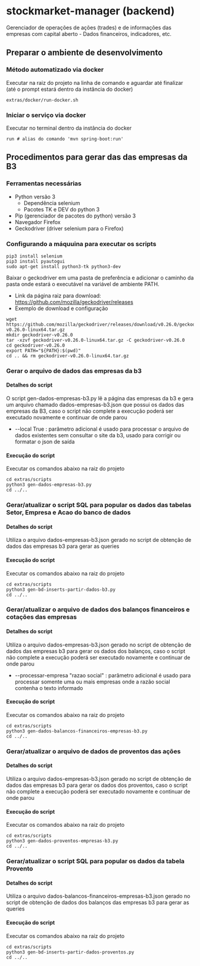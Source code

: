 # stockmarket-manager (backend)
Gerenciador de operações de ações (trades) e de informações das empresas com capital aberto - Dados financeiros, indicadores, etc.

## Preparar o ambiente de desenvolvimento

### Método automatizado via docker

Executar na raiz do projeto na linha de comando e aguardar até finalizar (até o prompt estará dentro da instância do docker)
```
extras/docker/run-docker.sh
```

### Iniciar o serviço via docker

Executar no terminal dentro da instância do docker
```
run # alias do comando 'mvn spring-boot:run'
```

## Procedimentos para gerar das das empresas da B3

### Ferramentas necessárias

* Python versão 3
  * Dependência selenium
  * Pacotes TK e DEV do python 3
* Pip (gerenciador de pacotes do python) versão 3
* Navegador Firefox
* Geckodriver (driver selenium para o Firefox)

### Configurando a máquuina para executar os scripts

```
pip3 install selenium
pip3 install pyautogui
sudo apt-get install python3-tk python3-dev
```

Baixar o geckodriver em uma pasta de preferência e adicionar o caminho da pasta onde estará o executável na variável de ambiente PATH.

* Link da página raiz para download: https://github.com/mozilla/geckodriver/releases
* Exemplo de download e configuração

```
wget https://github.com/mozilla/geckodriver/releases/download/v0.26.0/geckodriver-v0.26.0-linux64.tar.gz
mkdir geckodriver-v0.26.0
tar -xzvf geckodriver-v0.26.0-linux64.tar.gz -C geckodriver-v0.26.0
cd geckodriver-v0.26.0
export PATH="${PATH}:$(pwd)"
cd .. && rm geckodriver-v0.26.0-linux64.tar.gz
```

### Gerar o arquivo de dados das empresas da b3

#### Detalhes do script

O script gen-dados-empresas-b3.py lê a página das empresas da b3 e gera um arquivo chamado dados-empresas-b3.json que possui os dados das empresas da B3,
caso o script não complete a execução poderá ser executado novamente e continuar de onde parou
* --local True : parâmetro adicional é usado para processar o arquivo de dados existentes sem consultar o site da b3, usado para corrigir ou formatar o json de saída

#### Execução do script

Executar os comandos abaixo na raiz do projeto

```
cd extras/scripts
python3 gen-dados-empresas-b3.py
cd ../..
```

### Gerar/atualizar o script SQL para popular os dados das tabelas Setor, Empresa e Acao do banco de dados

#### Detalhes do script

Utiliza o arquivo dados-empresas-b3.json gerado no script de obtenção de dados das empresas b3 para gerar as queries

#### Execução do script

Executar os comandos abaixo na raiz do projeto

```
cd extras/scripts
python3 gen-bd-inserts-partir-dados-b3.py
cd ../..
```

### Gerar/atualizar o arquivo de dados dos balanços financeiros e cotações das empresas

#### Detalhes do script

Utiliza o arquivo dados-empresas-b3.json gerado no script de obtenção de dados das empresas b3 para gerar os dados dos balanços,
caso o script não complete a execução poderá ser executado novamente e continuar de onde parou

* --processar-empresa "razao social" : parâmetro adicional é usado para processar somente uma ou mais empresas onde a razão social contenha o texto informado

#### Execução do script

Executar os comandos abaixo na raiz do projeto

```
cd extras/scripts
python3 gen-dados-balancos-financeiros-empresas-b3.py
cd ../..
```


### Gerar/atualizar o arquivo de dados de proventos das ações

#### Detalhes do script

Utiliza o arquivo dados-empresas-b3.json gerado no script de obtenção de dados das empresas b3 para gerar os dados dos proventos,
caso o script não complete a execução poderá ser executado novamente e continuar de onde parou

#### Execução do script

Executar os comandos abaixo na raiz do projeto

```
cd extras/scripts
python3 gen-dados-proventos-empresas-b3.py
cd ../..
```

### Gerar/atualizar o script SQL para popular os dados da tabela Provento

#### Detalhes do script

Utiliza o arquivo dados-balancos-financeiros-empresas-b3.json gerado no script de obtenção de dados dos balanços das empresas b3 para gerar as queries

#### Execução do script

Executar os comandos abaixo na raiz do projeto

```
cd extras/scripts
python3 gen-bd-inserts-partir-dados-proventos.py
cd ../..
```